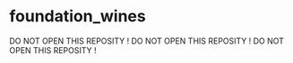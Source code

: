 # foundation_wines
DO NOT OPEN THIS REPOSITY ! DO NOT OPEN THIS REPOSITY ! DO NOT OPEN THIS REPOSITY !
